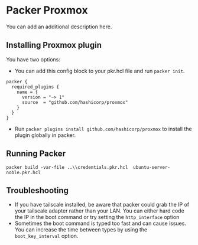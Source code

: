 # Packer Proxmox

You can add an additional description here.

## Installing Proxmox plugin
You have two options:
- You can add this config block to your pkr.hcl file and run ```packer init```.

```
packer {
  required_plugins {
    name = {
      version = "~> 1"
      source  = "github.com/hashicorp/proxmox"
    }
  }
}
```

- Run ```packer plugins install github.com/hashicorp/proxmox``` to install the plugin globally in packer.

## Running Packer

```packer build -var-file ..\\credentials.pkr.hcl  ubuntu-server-noble.pkr.hcl```

## Troubleshooting 
- If you have tailscale installed, be aware that packer could grab the IP of your tailscale adapter rather than your LAN. You can either hard code the IP in the boot command or try setting the ```http_interface``` option
- Sometimes the boot command is typed too fast and can cause issues. You can increase the time between types by using the ```boot_key_interval``` option. 